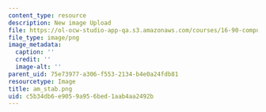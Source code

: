 ```yaml
---
content_type: resource
description: New image Upload
file: https://ol-ocw-studio-app-qa.s3.amazonaws.com/courses/16-90-computational-methods-in-aerospace-engineering-spring-2014/c5b34db6e9059a956bed1aab4aa2492b_am_stab.png
file_type: image/png
image_metadata:
  caption: ''
  credit: ''
  image-alt: ''
parent_uid: 75e73977-a306-f553-2134-b4e0a24fdb81
resourcetype: Image
title: am_stab.png
uid: c5b34db6-e905-9a95-6bed-1aab4aa2492b
---
```

